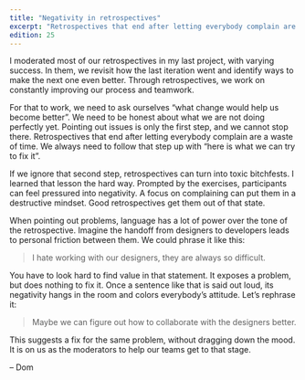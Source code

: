 ```yaml
---
title: "Negativity in retrospectives"
excerpt: "Retrospectives that end after letting everybody complain are a waste of time."
edition: 25
---
```

I moderated most of our retrospectives in my last project, with varying success. In them, we revisit how the last iteration went and identify ways to make the next one even better. Through retrospectives, we work on constantly improving our process and teamwork.

For that to work, we need to ask ourselves “what change would help us become better”. We need to be honest about what we are not doing perfectly yet. Pointing out issues is only the first step, and we cannot stop there. Retrospectives that end after letting everybody complain are a waste of time. We always need to follow that step up with “here is what we can try to fix it”.

If we ignore that second step, retrospectives can turn into toxic bitchfests. I learned that lesson the hard way. Prompted by the exercises, participants can feel pressured into negativity. A focus on complaining can put them in a destructive mindset. Good retrospectives get them out of that state.

When pointing out problems, language has a lot of power over the tone of the retrospective. Imagine the handoff from designers to developers leads to personal friction between them. We could phrase it like this:

> I hate working with our designers, they are always so difficult.

You have to look hard to find value in that statement. It exposes a problem, but does nothing to fix it. Once a sentence like that is said out loud, its negativity hangs in the room and colors everybody’s attitude. Let’s rephrase it:

> Maybe we can figure out how to collaborate with the designers better.

This suggests a fix for the same problem, without dragging down the mood. It is on us as the moderators to help our teams get to that stage.

– Dom
